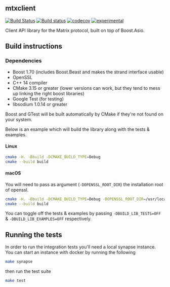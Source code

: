 mtxclient
---
[![Build Status](https://travis-ci.org/Nheko-Reborn/mtxclient.svg?branch=master)](https://travis-ci.org/Nheko-Reborn/mtxclient)
[![Build status](https://ci.appveyor.com/api/projects/status/hyp1n9pq3wtv8dqu/branch/master?svg=true)](https://ci.appveyor.com/project/redsky17/mtxclient/branch/master)
[![codecov](https://codecov.io/gh/mujx/mtxclient/branch/master/graph/badge.svg)](https://codecov.io/gh/mujx/mtxclient)
[![experimental](https://img.shields.io/badge/stability-experimental-orange.svg)](http://github.com/badges/stability-badges)

Client API library for the Matrix protocol, built on top of Boost.Asio.

## Build instructions

### Dependencies

- Boost 1.70 (includes Boost.Beast and makes the strand interface usable)
- OpenSSL
- C++ 14 compiler
- CMake 3.15 or greater (lower versions can work, but they tend to mess up linking the right boost libraries)
- Google Test (for testing)
- libsodium 1.0.14 or greater

Boost and GTest will be built automatically by CMake if they're not found on  your system.

Below is an example which will build the library along with the tests & examples.

#### Linux 

```bash
cmake -H. -Bbuild -DCMAKE_BUILD_TYPE=Debug
cmake --build build
```

#### macOS

You will need to pass as argument (`-DOPENSSL_ROOT_DIR`) the installation root of openssl. 

```bash
cmake -H. -Bbuild -DCMAKE_BUILD_TYPE=Debug -DOPENSSL_ROOT_DIR=/usr/local/opt/openssl
cmake --build build
```

You can toggle off the tests & examples by passing `-DBUILD_LIB_TESTS=OFF` &
`-DBUILD_LIB_EXAMPLES=OFF` respectively.

## Running the tests

In order to run the integration tests you'll need a local synapse instance. You
can start an instance with docker by running the following

```bash
make synapse
```
then run the test suite

```bash
make test 
```
